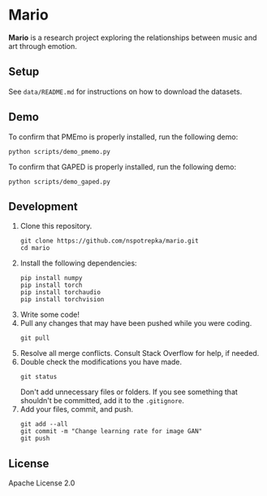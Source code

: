 # Mario

**Mario** is a research project exploring the relationships between music and
art through emotion.

## Setup

See `data/README.md` for instructions on how to download the datasets.

## Demo

To confirm that PMEmo is properly installed, run the following demo:
```
python scripts/demo_pmemo.py
```

To confirm that GAPED is properly installed, run the following demo:
```
python scripts/demo_gaped.py
```

## Development

1. Clone this repository.
    ```
    git clone https://github.com/nspotrepka/mario.git
    cd mario
    ```
2. Install the following dependencies:
    ```
    pip install numpy
    pip install torch
    pip install torchaudio
    pip install torchvision
    ```
3. Write some code!
4. Pull any changes that may have been pushed while you were coding.
    ```
    git pull
    ```
5. Resolve all merge conflicts. Consult Stack Overflow for help, if needed.
6. Double check the modifications you have made.
    ```
    git status
    ```
    Don't add unnecessary files or folders. If you see something that shouldn't
    be committed, add it to the `.gitignore`.
7. Add your files, commit, and push.
    ```
    git add --all
    git commit -m "Change learning rate for image GAN"
    git push
    ```

## License

Apache License 2.0
